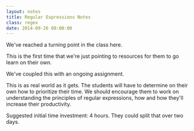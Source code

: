 ```yaml
---
layout: notes
title: Regular Expressions Notes
class: regex
date: 2014-09-26 00:00:00
---
```


We've reached a turning point in the class here.

This is the first time that we're just pointing to resources for them to go
learn on their own.

We've coupled this with an ongoing assignment.

This is as real world as it gets. The students will have to determine on their
own how to prioritize their time. We should encourage them to work on
understanding the principles of regular expressions, how and how they'll
increase their productivity.

Suggested initial time investment: 4 hours. They could split that over two
days.
